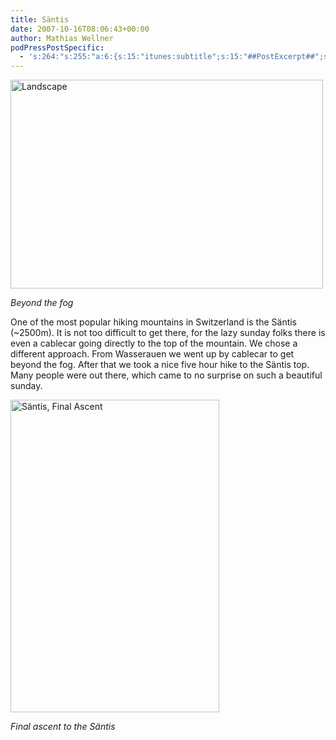 ```yaml
---
title: Säntis
date: 2007-10-16T08:06:43+00:00
author: Mathias Wellner
podPressPostSpecific:
  - 's:264:"s:255:"a:6:{s:15:"itunes:subtitle";s:15:"##PostExcerpt##";s:14:"itunes:summary";s:15:"##PostExcerpt##";s:15:"itunes:keywords";s:17:"##WordPressCats##";s:13:"itunes:author";s:10:"##Global##";s:15:"itunes:explicit";s:7:"Default";s:12:"itunes:block";s:7:"Default";}";";'
---
```

[<img width="500" src="http://farm3.static.flickr.com/2206/1571048307_6608e04935.jpg" alt="Landscape" height="334" />](http://www.flickr.com/photos/mwellner/1571048307/ "Photo Sharing")
  
_Beyond the fog_

One of the most popular hiking mountains in Switzerland is the Säntis (~2500m). It is not too difficult to get there, for the lazy sunday folks there is even a cablecar going directly to the top of the mountain. We chose a different approach. From Wasserauen we went up by cablecar to get beyond the fog. After that we took a nice five hour hike to the Säntis top. Many people were out there, which came to no surprise on such a beautiful sunday.

[<img width="334" src="http://farm3.static.flickr.com/2298/1584942762_da1c8454de.jpg" alt="Säntis, Final Ascent" height="500" />](http://www.flickr.com/photos/mwellner/1584942762/ "Photo Sharing")
  
_Final ascent to the Säntis_